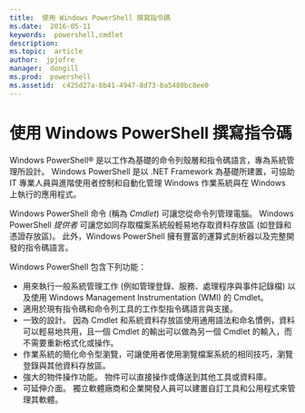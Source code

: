 ```yaml
---
title:  使用 Windows PowerShell 撰寫指令碼
ms.date:  2016-05-11
keywords:  powershell,cmdlet
description:  
ms.topic:  article
author:  jpjofre
manager:  dongill
ms.prod:  powershell
ms.assetid:  c425d27a-bb41-4947-8d73-ba5480bc8ee0
---
```


# 使用 Windows PowerShell 撰寫指令碼

Windows PowerShell® 是以工作為基礎的命令列殼層和指令碼語言，專為系統管理所設計。 Windows PowerShell 是以 .NET Framework 為基礎所建置，可協助 IT 專業人員與進階使用者控制和自動化管理 Windows 作業系統與在 Windows 上執行的應用程式。

Windows PowerShell 命令 (稱為 *Cmdlet*) 可讓您從命令列管理電腦。 Windows PowerShell *提供者* 可讓您如同存取檔案系統般輕易地存取資料存放區 (如登錄和憑證存放區)。 此外，Windows PowerShell 擁有豐富的運算式剖析器以及完整開發的指令碼語言。

Windows PowerShell 包含下列功能：

-   用來執行一般系統管理工作 (例如管理登錄、服務、處理程序與事件記錄檔) 以及使用 Windows Management Instrumentation (WMI) 的 Cmdlet。
-   適用於現有指令碼和命令列工具的工作型指令碼語言與支援。
-   一致的設計。 因為 Cmdlet 和系統資料存放區使用通用語法和命名慣例，資料可以輕易地共用，且一個 Cmdlet 的輸出可以做為另一個 Cmdlet 的輸入，而不需要重新格式化或操作。
-   作業系統的簡化命令型瀏覽，可讓使用者使用瀏覽檔案系統的相同技巧，瀏覽登錄與其他資料存放區。
-   強大的物件操作功能。 物件可以直接操作或傳送到其他工具或資料庫。
-   可延伸介面。 獨立軟體廠商和企業開發人員可以建置自訂工具和公用程式來管理其軟體。



<!--HONumber=May16_HO4-->


